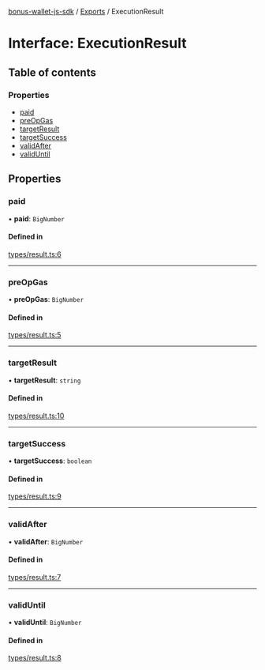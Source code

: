 [bonus-wallet-js-sdk](../README.md) / [Exports](../modules.md) / ExecutionResult

# Interface: ExecutionResult

## Table of contents

### Properties

- [paid](ExecutionResult.md#paid)
- [preOpGas](ExecutionResult.md#preopgas)
- [targetResult](ExecutionResult.md#targetresult)
- [targetSuccess](ExecutionResult.md#targetsuccess)
- [validAfter](ExecutionResult.md#validafter)
- [validUntil](ExecutionResult.md#validuntil)

## Properties

### paid

• **paid**: `BigNumber`

#### Defined in

[types/result.ts:6](https://github.com/study-core/bonus-wallet-js-sdk/blob/a6cc21a/src/types/result.ts#L6)

___

### preOpGas

• **preOpGas**: `BigNumber`

#### Defined in

[types/result.ts:5](https://github.com/study-core/bonus-wallet-js-sdk/blob/a6cc21a/src/types/result.ts#L5)

___

### targetResult

• **targetResult**: `string`

#### Defined in

[types/result.ts:10](https://github.com/study-core/bonus-wallet-js-sdk/blob/a6cc21a/src/types/result.ts#L10)

___

### targetSuccess

• **targetSuccess**: `boolean`

#### Defined in

[types/result.ts:9](https://github.com/study-core/bonus-wallet-js-sdk/blob/a6cc21a/src/types/result.ts#L9)

___

### validAfter

• **validAfter**: `BigNumber`

#### Defined in

[types/result.ts:7](https://github.com/study-core/bonus-wallet-js-sdk/blob/a6cc21a/src/types/result.ts#L7)

___

### validUntil

• **validUntil**: `BigNumber`

#### Defined in

[types/result.ts:8](https://github.com/study-core/bonus-wallet-js-sdk/blob/a6cc21a/src/types/result.ts#L8)
